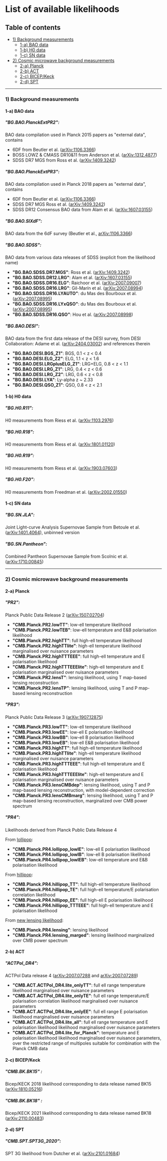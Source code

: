 # List of available likelihoods


## Table of contents

- [1) Background measurements](https://github.com/s-ilic/ECLAIR/tree/master/likelihoods#1-background-measurements)
  - [1-a) BAO data](https://github.com/s-ilic/ECLAIR/tree/master/likelihoods#1-a-bao-data)
  - [1-b) H0 data](https://github.com/s-ilic/ECLAIR/tree/master/likelihoods#1-b-h0-data)
  - [1-c) SN data](https://github.com/s-ilic/ECLAIR/tree/master/likelihoods#1-c-sn-data)
- [2) Cosmic microwave background measurements](https://github.com/s-ilic/ECLAIR/tree/master/likelihoods#2-cosmic-microwave-background-measurements)
  - [2-a) Planck](https://github.com/s-ilic/ECLAIR/tree/master/likelihoods#2-a-planck)
  - [2-b) ACT](https://github.com/s-ilic/ECLAIR/tree/master/likelihoods#2-b-act)
  - [2-c) BICEP/Keck](https://github.com/s-ilic/ECLAIR/tree/master/likelihoods#2-c-bicepkeck)
  - [2-d) SPT](https://github.com/s-ilic/ECLAIR/tree/master/likelihoods#2-d-spt)

-------------

### 1) Background measurements

#### 1-a) BAO data

##### "BG.BAO.PlanckExtPR2":

BAO data compilation used in Planck 2015 papers as "external data", contains
- 6DF from Beutler et al. ([arXiv:1106.3366](https://arxiv.org/abs/1106.3366))
- BOSS LOWZ & CMASS DR10&11 from Anderson et al. ([arXiv:1312.4877](https://arxiv.org/abs/1312.4877))
- SDSS DR7 MGS from Ross et al. ([arXiv:1409.3242](https://arxiv.org/abs/1409.3242))

##### "BG.BAO.PlanckExtPR3":

BAO data compilation used in Planck 2018 papers as "external data", contains
- 6DF from Beutler et al. ([arXiv:1106.3366](https://arxiv.org/abs/1106.3366))
- SDSS DR7 MGS Ross et al. ([arXiv:1409.3242](https://arxiv.org/abs/1409.3242))
- SDSS DR12 Consensus BAO data from Alam et al. ([arXiv:1607.03155](https://arxiv.org/abs/1607.03155))

##### "BG.BAO.SIXdF":

BAO data from the 6dF survey (Beutler et al., [arXiv:1106.3366](https://arxiv.org/abs/1106.3366))

##### "BG.BAO.SDSS":

BAO data from various data releases of SDSS (explicit from the likelihood name)
- **"BG.BAO.SDSS.DR7.MGS"**: Ross et al. ([arXiv:1409.3242](https://arxiv.org/abs/1409.3242))
- **"BG.BAO.SDSS.DR12.LRG"**: Alam et al. ([arXiv:1607.03155](https://arxiv.org/abs/1607.03155))
- **"BG.BAO.SDSS.DR16.ELG"**: Raichoor et al. ([arXiv:2007.09007](https://arxiv.org/abs/2007.09007))
- **"BG.BAO.SDSS.DR16.LRG"**: Gil-Marín et al. ([arXiv:2007.08994](https://arxiv.org/abs/2007.08994))
- **"BG.BAO.SDSS.DR16.LYAUTO"**: du Mas des Bourboux et al. ([arXiv:2007.08995](https://arxiv.org/abs/2007.08995))
- **"BG.BAO.SDSS.DR16.LYxQSO"**: du Mas des Bourboux et al. ([arXiv:2007.08995](https://arxiv.org/abs/2007.08995))
- **"BG.BAO.SDSS.DR16.QSO"**: Hou et al. ([arXiv:2007.08998](https://arxiv.org/abs/2007.08998))

##### "BG.BAO.DESI":

BAO data from the first data release of the DESI survey, from DESI Collaboration: Adame et al. ([arXiv:2404.03002](https://arxiv.org/abs/2404.03002)) and references therein
- **"BG.BAO.DESI.BGS_Z1"**: BGS, 0.1 < z < 0.4
- **"BG.BAO.DESI.ELG_Z2"**: ELG, 1.1 < z < 1.6
- **"BG.BAO.DESI.LRGplusELG_Z1"**: LRG+ELG, 0.8 < z < 1.1
- **"BG.BAO.DESI.LRG_Z1"**: LRG, 0.4 < z < 0.6
- **"BG.BAO.DESI.LRG_Z2"**: LRG, 0.6 < z < 0.8
- **"BG.BAO.DESI.LYA"**: Ly-alpha z ~ 2.33
- **"BG.BAO.DESI.QSO_Z1"**: QSO, 0.8 < z < 2.1

#### 1-b) H0 data

##### "BG.H0.R11":
H0 measurements from Riess et al. ([arXiv:1103.2976](https://arxiv.org/abs/1103.2976))

##### "BG.H0.R18":
H0 measurements from Riess et al. ([arXiv:1801.01120](https://arxiv.org/abs/1801.01120))

##### "BG.H0.R19":
H0 measurements from Riess et al. ([arXiv:1903.07603](https://arxiv.org/abs/1903.07603))

##### "BG.H0.F20":
H0 measurements from Freedman et al. ([arXiv:2002.01550](https://arxiv.org/abs/2002.01550))

#### 1-c) SN data

##### "BG.SN.JLA":
Joint Light-curve Analysis Supernovae Sample from Betoule et al. ([arXiv:1401.4064](https://arxiv.org/abs/1401.4064)), unbinned version

##### "BG.SN.Pantheon":
Combined Pantheon Supernovae Sample from Scolnic et al. ([arXiv:1710.00845](https://arxiv.org/abs/1710.00845))

-------------

### 2) Cosmic microwave background measurements

#### 2-a) Planck

##### "PR2":

Planck Public Data Release 2 ([arXiv:1507.02704](https://arxiv.org/abs/1507.02704))
- **"CMB.Planck.PR2.lowTT"**: low-ell temperature likelihood
- **"CMB.Planck.PR2.lowTEB"**: low-ell temperature and E&B polarisation likelihood
- **"CMB.Planck.PR2.highTT"**: full high-ell temperature likelihood
- **"CMB.Planck.PR2.highTTlite"**: high-ell temperature likelihood marginalised over nuisance parameters
- **"CMB.Planck.PR2.highTTTEEE"**: full high-ell temperature and E polarisation likelihood
- **"CMB.Planck.PR2.highTTTEEElite"**: high-ell temperature and E polarisation marginalised over nuisance parameters
- **"CMB.Planck.PR2.lensT"**: lensing likelihood, using T map-based lensing reconstruction
- **"CMB.Planck.PR2.lensTP"**: lensing likelihood, using T and P map-based lensing reconstruction

##### "PR3":

Planck Public Data Release 3 ([arXiv:1907.12875](https://arxiv.org/abs/1907.12875))
- **"CMB.Planck.PR3.lowTT"**: low-ell temperature likelihood
- **"CMB.Planck.PR3.lowEE"**: low-ell E polarisation likelihood
- **"CMB.Planck.PR3.lowBB"**: low-ell B polarisation likelihood
- **"CMB.Planck.PR3.lowEB"**: low-ell E&B polarisation likelihood
- **"CMB.Planck.PR3.highTT"**: full high-ell temperature likelihood
- **"CMB.Planck.PR3.highTTlite"**: high-ell temperature likelihood marginalised over nuisance parameters
- **"CMB.Planck.PR3.highTTTEEE"**: full high-ell temperature and E polarisation likelihood
- **"CMB.Planck.PR3.highTTTEEElite"**: high-ell temperature and E polarisation marginalised over nuisance parameters
- **"CMB.Planck.PR3.lensCMBdep"**: lensing likelihood, using T and P map-based lensing reconstruction, with model-dependent correction
- **"CMB.Planck.PR3.lensCMBmarg"**: lensing likelihood, using T and P map-based lensing reconstruction, marginalized over CMB power spectrum

##### "PR4":

Likelihoods derived from Planck Public Data Release 4

From [lollipop](https://github.com/planck-npipe/lollipop):
- **"CMB.Planck.PR4.lollipop_lowlE"**: low-ell E polarisation likelihood
- **"CMB.Planck.PR4.lollipop_lowlB"**: low-ell B polarisation likelihood
- **"CMB.Planck.PR4.lollipop_lowlEB"**: low-ell temperature and E&B polarisation likelihood

From [hillipop](https://github.com/planck-npipe/hillipop):
- **"CMB.Planck.PR4.hillipop_TT"**: full high-ell temperature likelihood
- **"CMB.Planck.PR4.hillipop_TE"**: full high-ell temperature/E polarisation correlation likelihood
- **"CMB.Planck.PR4.hillipop_EE"**: full high-ell E polarisation likelihood
- **"CMB.Planck.PR4.hillipop_TTTEEE"**: full high-ell temperature and E polarisation likelihood

From [new lensing likelihood](https://github.com/carronj/planck_PR4_lensing):
- **"CMB.Planck.PR4.lensing"**: lensing likelihood
- **"CMB.Planck.PR4.lensing_marged"**: lensing likelihood marginalized over CMB power spectrum

#### 2-b) ACT

##### "ACTPol_DR4":

ACTPol Data release 4 ([arXiv:2007.07288](https://arxiv.org/abs/2007.07288) and [arXiv:2007.07289](https://arxiv.org/abs/2007.07289))
- **"CMB.ACT.ACTPol_DR4.lite_onlyTT"**: full ell range temperature likelihood marginalised over nuisance parameters
- **"CMB.ACT.ACTPol_DR4.lite_onlyTE"**: full ell range temperature/E polarisation correlation likelihood marginalised over nuisance parameters
- **"CMB.ACT.ACTPol_DR4.lite_onlyEE"**: full ell range E polarisation likelihood marginalised over nuisance parameters
- **"CMB.ACT.ACTPol_DR4.lite_all"**: full ell range temperature and E polarisation likelihood likelihood marginalised over nuisance parameters
- **"CMB.ACT.ACTPol_DR4.lite_for_Planck"**: temperature and E polarisation likelihood likelihood marginalised over nuisance parameters, over the restricted range of multipoles suitable for combination with the Planck CMB data

#### 2-c) BICEP/Keck

##### "CMB.BK.BK15" :
Bicep/KECK 2018 likelihood corresponding to data release named BK15 ([arXiv:1810.05216](https://arxiv.org/abs/1810.05216))

##### "CMB.BK.BK18" :
Bicep/KECK 2021 likelihood corresponding to data release named BK18 ([arXiv:2110.00483](https://arxiv.org/abs/2110.00483))

#### 2-d) SPT

##### "CMB.SPT.SPT3G_2020":
SPT 3G likelihood from Dutcher et al. ([arXiv:2101.01684](https://arxiv.org/abs/2101.01684))